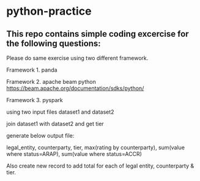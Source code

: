 # python-practice

## This repo contains simple coding excercise for the following questions: 

Please do same exercise using two different framework.

Framework 1. panda

Framework 2. apache beam python https://beam.apache.org/documentation/sdks/python/

Framework 3. pyspark


using two input files dataset1 and dataset2

join dataset1 with dataset2 and get tier

generate below output file:

legal_entity, counterparty, tier, max(rating by counterparty), sum(value where status=ARAP), 
sum(value where status=ACCR)

Also create new record to add total for each of legal entity, counterparty & tier.
